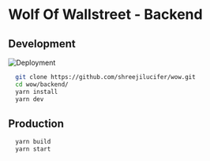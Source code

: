 # Wolf Of Wallstreet - Backend

## Development

![Deployment](https://github.com/shreejilucifer/wow/workflows/CD/badge.svg)

```bash
  git clone https://github.com/shreejilucifer/wow.git
  cd wow/backend/
  yarn install
  yarn dev
```

## Production

```bash
  yarn build
  yarn start
```
